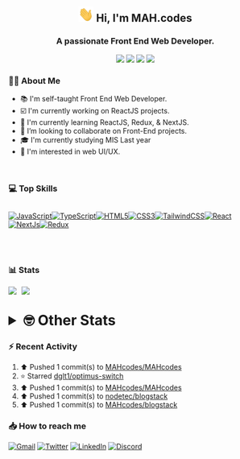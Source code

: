<h2 align="center"><img src="./Hi.gif" width="30px" height="30px"> Hi, I'm MAH.codes</h2>

<h3 align="center">A passionate Front End Web Developer.</h3>

<div align="center">
  <a href="https://www.linux.org"><img src="https://img.shields.io/badge/OS-Linux-e06c75?style=for-the-badge&logoColor=7287fd&logo=linux&color=7287fd&labelColor=1E1E2E" /></a>
	<a href="https://archlinux.org"><img src="https://img.shields.io/badge/DISTRO-Arch-56b6c2?style=for-the-badge&logo=arch-linux&logoColor=7287fd&color=7287fd&labelColor=1E1E2E" /></a>
	<a href="https://dwm.suckless.org"><img src="https://img.shields.io/badge/WM-DWM-005577?style=for-the-badge&logo=dwm&color=7287fd&logoColor=7287fd&labelColor=1E1E2E" /></a>
	<a href="https://neovim.io"><img src="https://img.shields.io/badge/IDE-Neovim-98c379?style=for-the-badge&logo=neovim&color=7287fd&logoColor=7287fd&labelColor=1E1E2E" /></a>
</div>

### :man_technologist: About Me

- :books: I'm self-taught Front End Web Developer.
- :ballot_box_with_check: I'm currently working on ReactJS projects.
- :dart: I'm currently learning ReactJS, Redux, & NextJS.
- :eyes: I’m looking to collaborate on Front-End projects.
- :mortar_board: I'm currently studying MIS Last year
- :art: I'm interested in web UI/UX.

<br>

### :computer: Top Skills

<div style="display:flex;">

<a href="https://developer.mozilla.org/en-US/docs/Web/JavaScript" target="_blank" rel="noreferrer"><img
    src="https://raw.githubusercontent.com/danielcranney/readme-generator/main/public/icons/skills/javascript-colored.svg"
    width="36" height="36" alt="JavaScript" /></a><a href="https://www.typescriptlang.org/" target="_blank"
  rel="noreferrer"><img
    src="https://raw.githubusercontent.com/danielcranney/readme-generator/main/public/icons/skills/typescript-colored.svg"
    width="36" height="36" alt="TypeScript" /></a><a href="https://developer.mozilla.org/en-US/docs/Glossary/HTML5"
  target="_blank" rel="noreferrer"><img
    src="https://raw.githubusercontent.com/danielcranney/readme-generator/main/public/icons/skills/html5-colored.svg"
    width="36" height="36" alt="HTML5" /></a><a href="https://www.w3.org/TR/CSS/#css" target="_blank"
  rel="noreferrer"><img
    src="https://raw.githubusercontent.com/danielcranney/readme-generator/main/public/icons/skills/css3-colored.svg"
    width="36" height="36" alt="CSS3" /></a><a href="https://tailwindcss.com/" target="_blank" rel="noreferrer"><img
    src="https://raw.githubusercontent.com/danielcranney/readme-generator/main/public/icons/skills/tailwindcss-colored.svg"
    width="36" height="36" alt="TailwindCSS" /></a><a href="https://reactjs.org/" target="_blank" rel="noreferrer"><img
    src="https://raw.githubusercontent.com/danielcranney/readme-generator/main/public/icons/skills/react-colored.svg"
    width="36" height="36" alt="React" /></a><a href="https://nextjs.org/docs" target="_blank" rel="noreferrer"><img
    src="https://raw.githubusercontent.com/danielcranney/readme-generator/main/public/icons/skills/nextjs-colored.svg"
    width="36" height="36" alt="NextJs" /></a><a href="https://redux.js.org/" target="_blank" rel="noreferrer"><img
    src="https://raw.githubusercontent.com/danielcranney/readme-generator/main/public/icons/skills/redux-colored.svg"
    width="36" height="36" alt="Redux" /></a>

</div>

<br>
<br>

### :bar_chart: Stats

<img src="https://github-readme-stats.vercel.app/api?username=MAHcodes&show_icons=true&locale=en" width="49%" /><span style="display:inline-block;width:2%"></span><img src="https://github-readme-streak-stats.herokuapp.com/?user=MAHcodes&" width="49%" />

<br>

<details>
<summary style="font-size: 1.75rem; font-weight: bold;"><strong style="font-size: 1.75rem; font-weight: bold;"> 🤓 Other Stats </strong></summary>

<a href="https://www.github.com/mahcodes"><img src="https://komarev.com/ghpvc/?username=MAHcodes&style=for-the-badge" alt="MAHcodes github profile views" /></a>
<a href="https://wakatime.com/@44eeab2c-51f5-4574-a918-82e5b17d9c49"><img src="https://wakatime.com/badge/user/44eeab2c-51f5-4574-a918-82e5b17d9c49.svg?style=for-the-badge" alt="Total time coded since Jun 29 2022" /></a>

<!--START_SECTION:waka-->
![Lines of code](https://img.shields.io/badge/From%20Hello%20World%20I%27ve%20Written-926.1%20thousand%20lines%20of%20code-blue)

**🐱 My GitHub Data** 

> 📦 341.8 kB Used in GitHub's Storage 
 > 
> 🏆 505 Contributions in the Year 2023
 > 
> 💼 Opted to Hire
 > 
> 📜 32 Public Repositories 
 > 
> 🔑 8 Private Repositories 
 > 
**I'm a Night 🦉** 

```text
🌞 Morning                233 commits         ████░░░░░░░░░░░░░░░░░░░░░   14.75 % 
🌆 Daytime                331 commits         █████░░░░░░░░░░░░░░░░░░░░   20.95 % 
🌃 Evening                600 commits         █████████░░░░░░░░░░░░░░░░   37.97 % 
🌙 Night                  416 commits         ███████░░░░░░░░░░░░░░░░░░   26.33 % 
```
📅 **I'm Most Productive on Monday** 

```text
Monday                   263 commits         ████░░░░░░░░░░░░░░░░░░░░░   16.65 % 
Tuesday                  225 commits         ████░░░░░░░░░░░░░░░░░░░░░   14.24 % 
Wednesday                184 commits         ███░░░░░░░░░░░░░░░░░░░░░░   11.65 % 
Thursday                 191 commits         ███░░░░░░░░░░░░░░░░░░░░░░   12.09 % 
Friday                   224 commits         ████░░░░░░░░░░░░░░░░░░░░░   14.18 % 
Saturday                 244 commits         ████░░░░░░░░░░░░░░░░░░░░░   15.44 % 
Sunday                   249 commits         ████░░░░░░░░░░░░░░░░░░░░░   15.76 % 
```


📊 **This Week I Spent My Time On** 

```text
🕑︎ Time Zone: Asia/Beirut

💬 Programming Languages: 
TypeScript               14 hrs 26 mins      ██████████████████████░░░   86.01 % 
JavaScript               36 mins             █░░░░░░░░░░░░░░░░░░░░░░░░   03.65 % 
Lua                      34 mins             █░░░░░░░░░░░░░░░░░░░░░░░░   03.45 % 
HTML                     30 mins             █░░░░░░░░░░░░░░░░░░░░░░░░   02.99 % 
JSON                     12 mins             ░░░░░░░░░░░░░░░░░░░░░░░░░   01.19 % 

🔥 Editors: 
Neovim                   16 hrs 47 mins      █████████████████████████   100.00 % 

🐱‍💻 Projects: 
ublog                    11 hrs 37 mins      █████████████████░░░░░░░░   69.24 % 
blogstack                3 hrs 51 mins       ██████░░░░░░░░░░░░░░░░░░░   22.97 % 
dotfiles                 35 mins             █░░░░░░░░░░░░░░░░░░░░░░░░   03.55 % 
Unknown Project          30 mins             █░░░░░░░░░░░░░░░░░░░░░░░░   03.04 % 
vimwiki                  5 mins              ░░░░░░░░░░░░░░░░░░░░░░░░░   00.55 % 

💻 Operating System: 
Linux                    16 hrs 47 mins      █████████████████████████   100.00 % 
```

**I Mostly Code in JavaScript** 

```text
JavaScript               14 repos            ████████████░░░░░░░░░░░░░   46.67 % 
HTML                     3 repos             ██░░░░░░░░░░░░░░░░░░░░░░░   10.00 % 
TypeScript               3 repos             ██░░░░░░░░░░░░░░░░░░░░░░░   10.00 % 
CSS                      2 repos             ██░░░░░░░░░░░░░░░░░░░░░░░   06.67 % 
PHP                      2 repos             ██░░░░░░░░░░░░░░░░░░░░░░░   06.67 % 
```




 Last Updated on 06/03/2023 18:39:55 UTC
<!--END_SECTION:waka-->

</details>

### :zap: Recent Activity

<!--RECENT_ACTIVITY:start-->
1. ⬆️ Pushed 1 commit(s) to [MAHcodes/MAHcodes](https://github.com/MAHcodes/MAHcodes)<br>
2. ⭐ Starred [dglt1/optimus-switch](https://github.com/dglt1/optimus-switch)<br>
3. ⬆️ Pushed 1 commit(s) to [MAHcodes/MAHcodes](https://github.com/MAHcodes/MAHcodes)<br>
4. ⬆️ Pushed 1 commit(s) to [nodetec/blogstack](https://github.com/nodetec/blogstack)<br>
5. ⬆️ Pushed 1 commit(s) to [MAHcodes/blogstack](https://github.com/MAHcodes/blogstack)<br>
<!--RECENT_ACTIVITY:end-->

### :inbox_tray: How to reach me

[![Gmail](https://img.shields.io/badge/Gmail-D14836?style=for-the-badge&logo=gmail&logoColor=white)](mailto:mahdotcodes@gmail.com)
[![Twitter](https://img.shields.io/badge/Twitter-1DA1F2?style=for-the-badge&logo=twitter&logoColor=white)](https://twitter.com/MAHcodes)
[![LinkedIn](https://img.shields.io/badge/LinkedIn-0077B5?style=for-the-badge&logo=linkedin&logoColor=white)](https://www.linkedin.com/in/mah-codes-66b0671b7/)
[![Discord](https://img.shields.io/badge/Discord-7289DA?style=for-the-badge&logo=discord&logoColor=white)](https://discord.com/users/404595695195258880)
